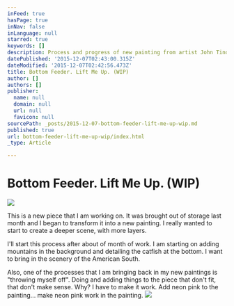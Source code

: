 ```yaml
---
inFeed: true
hasPage: true
inNav: false
inLanguage: null
starred: true
keywords: []
description: Process and progress of new painting from artist John Tindel.
datePublished: '2015-12-07T02:43:00.315Z'
dateModified: '2015-12-07T02:42:56.473Z'
title: Bottom Feeder. Lift Me Up. (WIP)
author: []
authors: []
publisher:
  name: null
  domain: null
  url: null
  favicon: null
sourcePath: _posts/2015-12-07-bottom-feeder-lift-me-up-wip.md
published: true
url: bottom-feeder-lift-me-up-wip/index.html
_type: Article

---
```

# Bottom Feeder. Lift Me Up. (WIP)
![](https://the-grid-user-content.s3-us-west-2.amazonaws.com/8d30526a-f1d3-4834-9a51-b6b0e127ae08.jpg)

This is a new piece that I am working on. It was brought out of storage last month and I began to transform it into a new painting. I really wanted to start to create a deeper scene, with more layers.

I'll start this process after about of month of work. I am starting on adding mountains in the background and detailing the catfish at the bottom. I want to bring in the scenery of the American South.

Also, one of the processes that I am bringing back in my new paintings is "throwing myself off". Doing and adding things to the piece that don't fit, that don't make sense. Why? I have to make it work. Add neon pink to the painting... make neon pink work in the painting.
![](https://the-grid-user-content.s3-us-west-2.amazonaws.com/91309131-e397-4487-b152-86ca06870802.jpg)